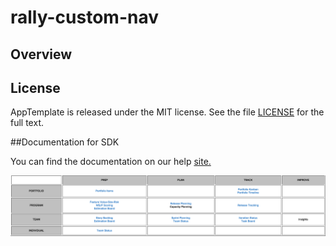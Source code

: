 rally-custom-nav
=========================

## Overview


## License

AppTemplate is released under the MIT license.  See the file [LICENSE](./LICENSE) for the full text.

##Documentation for SDK

You can find the documentation on our help [site.](https://help.rallydev.com/apps/2.0/doc/)


![screenshot](https://raw.githubusercontent.com/wrackzone/rally-custom-nav/master/screenshot.png)